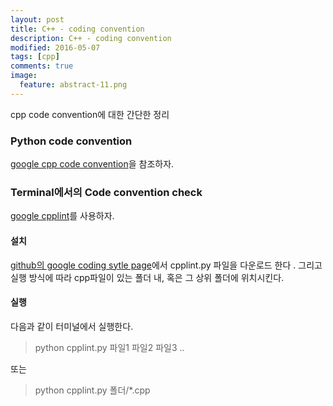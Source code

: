 ```yaml
---
layout: post
title: C++ - coding convention
description: C++ - coding convention
modified: 2016-05-07
tags: [cpp]
comments: true
image:
  feature: abstract-11.png
---
```

cpp code convention에 대한 간단한 정리 

### Python code convention

[google cpp code convention](https://google.github.io/styleguide/cppguide.html)을 참조하자.

### Terminal에서의 Code convention check

[google cpplint](https://github.com/google/styleguide/tree/gh-pages/cpplint)를 사용하자. 

#### 설치

[github의 google coding sytle page](https://github.com/google/styleguide/tree/gh-pages/cpplint)에서 cpplint.py 파일을 다운로드 한다 .
그리고 실행 방식에 따라 cpp파일이 있는 폴더 내, 혹은 그 상위 폴더에 위치시킨다. 

#### 실행

다음과 같이 터미널에서 실행한다. 

> python cpplint.py 파일1 파일2 파일3 ..

또는 

> python cpplint.py 폴더/*.cpp
